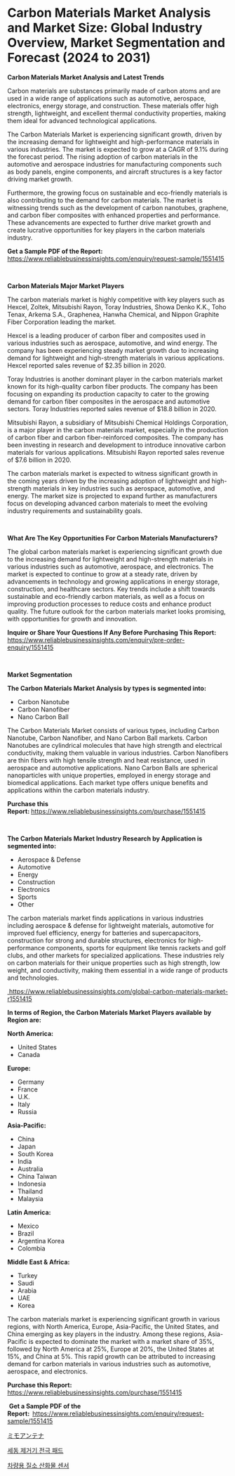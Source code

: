 <p><h1>Carbon Materials Market Analysis and Market Size: Global Industry Overview, Market Segmentation and Forecast (2024 to 2031)</h1></p><p><strong>Carbon Materials Market Analysis and Latest Trends</strong></p>
<p><p>Carbon materials are substances primarily made of carbon atoms and are used in a wide range of applications such as automotive, aerospace, electronics, energy storage, and construction. These materials offer high strength, lightweight, and excellent thermal conductivity properties, making them ideal for advanced technological applications.</p><p>The Carbon Materials Market is experiencing significant growth, driven by the increasing demand for lightweight and high-performance materials in various industries. The market is expected to grow at a CAGR of 9.1% during the forecast period. The rising adoption of carbon materials in the automotive and aerospace industries for manufacturing components such as body panels, engine components, and aircraft structures is a key factor driving market growth.</p><p>Furthermore, the growing focus on sustainable and eco-friendly materials is also contributing to the demand for carbon materials. The market is witnessing trends such as the development of carbon nanotubes, graphene, and carbon fiber composites with enhanced properties and performance. These advancements are expected to further drive market growth and create lucrative opportunities for key players in the carbon materials industry.</p></p>
<p><strong>Get a Sample PDF of the Report:&nbsp;</strong> <a href="https://www.reliablebusinessinsights.com/enquiry/request-sample/1551415">https://www.reliablebusinessinsights.com/enquiry/request-sample/1551415</a></p>
<p>&nbsp;</p>
<p><strong>Carbon Materials Major Market Players</strong></p>
<p><p>The carbon materials market is highly competitive with key players such as Hexcel, Zoltek, Mitsubishi Rayon, Toray Industries, Showa Denko K.K., Toho Tenax, Arkema S.A., Graphenea, Hanwha Chemical, and Nippon Graphite Fiber Corporation leading the market.</p><p>Hexcel is a leading producer of carbon fiber and composites used in various industries such as aerospace, automotive, and wind energy. The company has been experiencing steady market growth due to increasing demand for lightweight and high-strength materials in various applications. Hexcel reported sales revenue of $2.35 billion in 2020.</p><p>Toray Industries is another dominant player in the carbon materials market known for its high-quality carbon fiber products. The company has been focusing on expanding its production capacity to cater to the growing demand for carbon fiber composites in the aerospace and automotive sectors. Toray Industries reported sales revenue of $18.8 billion in 2020.</p><p>Mitsubishi Rayon, a subsidiary of Mitsubishi Chemical Holdings Corporation, is a major player in the carbon materials market, especially in the production of carbon fiber and carbon fiber-reinforced composites. The company has been investing in research and development to introduce innovative carbon materials for various applications. Mitsubishi Rayon reported sales revenue of $7.6 billion in 2020.</p><p>The carbon materials market is expected to witness significant growth in the coming years driven by the increasing adoption of lightweight and high-strength materials in key industries such as aerospace, automotive, and energy. The market size is projected to expand further as manufacturers focus on developing advanced carbon materials to meet the evolving industry requirements and sustainability goals.</p></p>
<p>&nbsp;</p>
<p><strong>What Are The Key Opportunities For Carbon Materials Manufacturers?</strong></p>
<p><p>The global carbon materials market is experiencing significant growth due to the increasing demand for lightweight and high-strength materials in various industries such as automotive, aerospace, and electronics. The market is expected to continue to grow at a steady rate, driven by advancements in technology and growing applications in energy storage, construction, and healthcare sectors. Key trends include a shift towards sustainable and eco-friendly carbon materials, as well as a focus on improving production processes to reduce costs and enhance product quality. The future outlook for the carbon materials market looks promising, with opportunities for growth and innovation.</p></p>
<p><strong>Inquire or Share Your Questions If Any Before Purchasing This Report:</strong> <a href="https://www.reliablebusinessinsights.com/enquiry/pre-order-enquiry/1551415">https://www.reliablebusinessinsights.com/enquiry/pre-order-enquiry/1551415</a></p>
<p>&nbsp;</p>
<p><strong>Market Segmentation</strong></p>
<p><strong>The Carbon Materials Market Analysis by types is segmented into:</strong></p>
<p><ul><li>Carbon Nanotube</li><li>Carbon Nanofiber</li><li>Nano Carbon Ball</li></ul></p>
<p><p>The Carbon Materials Market consists of various types, including Carbon Nanotube, Carbon Nanofiber, and Nano Carbon Ball markets. Carbon Nanotubes are cylindrical molecules that have high strength and electrical conductivity, making them valuable in various industries. Carbon Nanofibers are thin fibers with high tensile strength and heat resistance, used in aerospace and automotive applications. Nano Carbon Balls are spherical nanoparticles with unique properties, employed in energy storage and biomedical applications. Each market type offers unique benefits and applications within the carbon materials industry.</p></p>
<p><strong>Purchase this Report:&nbsp;</strong><a href="https://www.reliablebusinessinsights.com/purchase/1551415">https://www.reliablebusinessinsights.com/purchase/1551415</a></p>
<p>&nbsp;</p>
<p><strong>The Carbon Materials Market Industry Research by Application is segmented into:</strong></p>
<p><ul><li>Aerospace & Defense</li><li>Automotive</li><li>Energy</li><li>Construction</li><li>Electronics</li><li>Sports</li><li>Other</li></ul></p>
<p><p>The carbon materials market finds applications in various industries including aerospace & defense for lightweight materials, automotive for improved fuel efficiency, energy for batteries and supercapacitors, construction for strong and durable structures, electronics for high-performance components, sports for equipment like tennis rackets and golf clubs, and other markets for specialized applications. These industries rely on carbon materials for their unique properties such as high strength, low weight, and conductivity, making them essential in a wide range of products and technologies.</p></p>
<p><a href="https://www.reliablebusinessinsights.com/global-carbon-materials-market-r1551415">&nbsp;https://www.reliablebusinessinsights.com/global-carbon-materials-market-r1551415</a></p>
<p><strong>In terms of Region, the Carbon Materials Market Players available by Region are:</strong></p>
<p>
    <p> <strong> North America: </strong>
        <ul>
            <li>United States</li>
            <li>Canada</li>
        </ul>
        </p> 
    <p> <strong> Europe: </strong>
        <ul>
            <li>Germany</li>
            <li>France</li>
            <li>U.K.</li>
            <li>Italy</li>
            <li>Russia</li>
        </ul>
        </p> 
    <p> <strong> Asia-Pacific: </strong>
        <ul>
            <li>China</li>
            <li>Japan</li>
            <li>South Korea</li>
            <li>India</li>
            <li>Australia</li>
            <li>China Taiwan</li>
            <li>Indonesia</li>
            <li>Thailand</li>
            <li>Malaysia</li>
        </ul>
        </p> 
    <p> <strong> Latin America: </strong>
        <ul>
            <li>Mexico</li>
            <li>Brazil</li>
            <li>Argentina Korea</li>
            <li>Colombia</li>
        </ul>
        </p> 
    <p> <strong> Middle East & Africa: </strong>
        <ul>
            <li>Turkey</li>
            <li>Saudi</li>
            <li>Arabia</li>
            <li>UAE</li>
            <li>Korea</li>
        </ul>
    </p>
    </p>
<p><p>The carbon materials market is experiencing significant growth in various regions, with North America, Europe, Asia-Pacific, the United States, and China emerging as key players in the industry. Among these regions, Asia-Pacific is expected to dominate the market with a market share of 35%, followed by North America at 25%, Europe at 20%, the United States at 15%, and China at 5%. This rapid growth can be attributed to increasing demand for carbon materials in various industries such as automotive, aerospace, and electronics.</p></p>
<p><strong>Purchase this Report: </strong><a href="https://www.reliablebusinessinsights.com/purchase/1551415">https://www.reliablebusinessinsights.com/purchase/1551415</a></p>
<p>&nbsp;<strong>Get a Sample PDF of the Report:&nbsp;&nbsp;</strong><a href="https://www.reliablebusinessinsights.com/enquiry/request-sample/1551415">https://www.reliablebusinessinsights.com/enquiry/request-sample/1551415</a></p>
<p><strong></strong></p>
<p><p><a href="https://medium.com/@lelanadden5645/2024%E5%B9%B4%E3%81%8B%E3%82%892031%E5%B9%B4%E3%81%AB%E4%BA%88%E6%B8%AC%E3%81%95%E3%82%8C%E3%82%8B%E6%80%A5%E9%80%9F%E3%81%AA%E6%88%90%E9%95%B7%E7%8E%87-%E3%82%92%E6%8C%81%E3%81%A4%E3%82%B0%E3%83%AD%E3%83%BC%E3%83%90%E3%83%ABmimo%E3%82%A2%E3%83%B3%E3%83%86%E3%83%8A%E5%B8%82%E5%A0%B4%E3%82%B9%E3%82%B3%E3%83%BC%E3%83%97%E3%81%AE%E8%A9%B3%E7%B4%B0%E5%88%86%E6%9E%90-67afcc8cfb6b">ミモアンテナ</a></p><p><a href="https://medium.com/@soloncarter42/%EA%B8%80%EB%A1%9C%EB%B2%8C-%EC%A0%9C%EC%84%B8%EB%8F%99%EA%B8%B0-%EC%A0%84%EA%B7%B9%ED%8C%A8%EB%93%9C-%EC%8B%9C%EC%9E%A5-%EA%B7%9C%EB%AA%A8%EB%8A%94-%EC%82%B0%EC%97%85-%EC%A0%84%EB%A7%9D%EC%97%90-%EB%94%B0%EB%A5%B4%EB%A9%B4-2024%EB%85%84%EB%B6%80%ED%84%B0-2031%EB%85%84%EA%B9%8C%EC%A7%80-%EC%97%B0%ED%8F%89%EA%B7%A0-%EC%84%B1%EC%9E%A5%EB%A5%A0-cagr-%EC%9D%B4-%EB%A5%BC-%EA%B2%BD%ED%97%98%ED%95%A0-%EA%B2%83%EC%9C%BC%EB%A1%9C-%EC%98%88%EC%83%81%EB%90%A9%EB%8B%88%EB%8B%A4-1056347f8580">세동 제거기 전극 패드</a></p><p><a href="https://github.com/AlbertotDouglas44367/Market-Research-Report-List-2/blob/main/4969588117934.md">차량용 질소 산화물 센서</a></p></p>